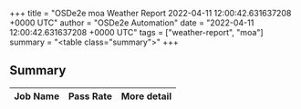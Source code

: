 +++
title = "OSDe2e moa Weather Report 2022-04-11 12:00:42.631637208 +0000 UTC"
author = "OSDe2e Automation"
date = "2022-04-11 12:00:42.631637208 +0000 UTC"
tags = ["weather-report", "moa"]
summary = "<table class=\"summary\"></table>"
+++
## Summary

| Job Name | Pass Rate | More detail |
|----------|-----------|-------------|




